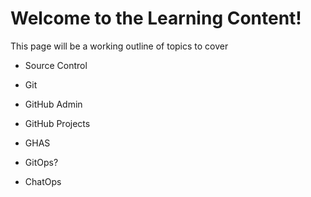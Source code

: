 # Welcome to the Learning Content!

This page will be a working outline of topics to cover

- Source Control

- Git

- GitHub Admin

- GitHub Projects

- GHAS

- GitOps?

- ChatOps